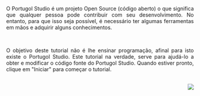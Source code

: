 <p align="justify">
O Portugol Studio é um projeto Open Source (código aberto) o que significa que qualquer pessoa pode contribuir com seu desenvolvimento. No entanto, para que isso seja possível, é necessário ter algumas ferramentas em mãos e adquirir alguns conhecimentos.
</p>

<br>

<p align="justify">
O objetivo deste tutorial não é lhe ensinar programação, afinal para isto existe o Portugol Studio. Este tutorial na verdade, serve para ajudá-lo a obter e modificar o código fonte do Portugol Studio. Quando estiver pronto, clique em "Iniciar" para começar o tutorial.
</p>

<br>

<div align="right">
   <a href="https://github.com/UNIVALI-LITE/Portugol-Studio/wiki/Criando-uma-conta-no-GitHub">
      <img src="https://i.imgur.com/S0XYNrh.png" align="right">
   </a>
</div>